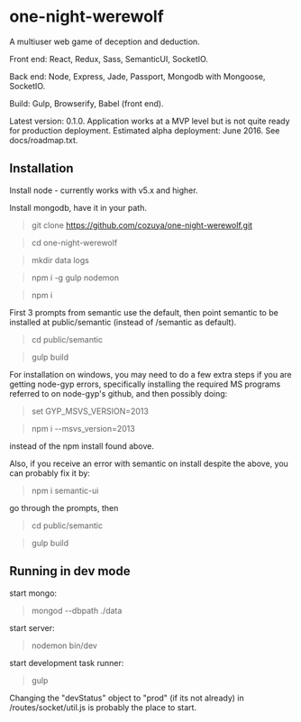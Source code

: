 one-night-werewolf
======================

A multiuser web game of deception and deduction.

Front end: React, Redux, Sass, SemanticUI, SocketIO.

Back end: Node, Express, Jade, Passport, Mongodb with Mongoose, SocketIO.

Build: Gulp, Browserify, Babel (front end).

Latest version: 0.1.0.  Application works at a MVP level but is not quite ready for production deployment. Estimated alpha deployment: June 2016.  See docs/roadmap.txt.

## Installation ##

Install node - currently works with v5.x and higher.

Install mongodb, have it in your path.

> git clone https://github.com/cozuya/one-night-werewolf.git

> cd one-night-werewolf

> mkdir data logs

> npm i -g gulp nodemon

> npm i

First 3 prompts from semantic use the default, then point semantic to be installed at public/semantic (instead of /semantic as default).

> cd public/semantic

> gulp build

For installation on windows, you may need to do a few extra steps if you are getting node-gyp errors, specifically installing the required MS programs referred to on node-gyp's github, and then possibly doing:

> set GYP_MSVS_VERSION=2013

> npm i --msvs_version=2013

instead of the npm install found above.

Also, if you receive an error with semantic on install despite the above, you can probably fix it by:

> npm i semantic-ui

go through the prompts, then

> cd public/semantic

> gulp build

## Running in dev mode ##

start mongo:

> mongod --dbpath ./data

start server:

> nodemon bin/dev

start development task runner:

> gulp

Changing the "devStatus" object to "prod" (if its not already) in /routes/socket/util.js is probably the place to start.